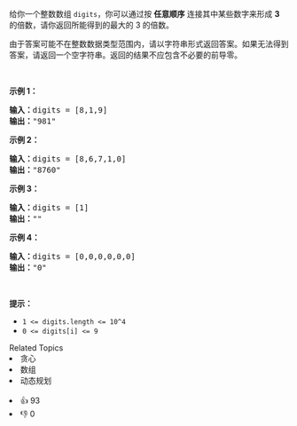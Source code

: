 <p>给你一个整数数组&nbsp;<code>digits</code>，你可以通过按 <strong>任意顺序</strong> 连接其中某些数字来形成 <strong>3</strong> 的倍数，请你返回所能得到的最大的 3 的倍数。</p>

<p>由于答案可能不在整数数据类型范围内，请以字符串形式返回答案。如果无法得到答案，请返回一个空字符串。返回的结果不应包含不必要的前导零。</p>

<p>&nbsp;</p>

<p><strong>示例 1：</strong></p>

<pre>
<strong>输入：</strong>digits = [8,1,9]
<strong>输出：</strong>"981"
</pre>

<p><strong>示例 2：</strong></p>

<pre>
<strong>输入：</strong>digits = [8,6,7,1,0]
<strong>输出：</strong>"8760"
</pre>

<p><strong>示例 3：</strong></p>

<pre>
<strong>输入：</strong>digits = [1]
<strong>输出：</strong>""
</pre>

<p><strong>示例 4：</strong></p>

<pre>
<strong>输入：</strong>digits = [0,0,0,0,0,0]
<strong>输出：</strong>"0"
</pre>

<p>&nbsp;</p>

<p><strong>提示：</strong></p>

<ul> 
 <li><code>1 &lt;= digits.length &lt;= 10^4</code></li> 
 <li><code>0 &lt;= digits[i] &lt;= 9</code></li> 
</ul>

<div><div>Related Topics</div><div><li>贪心</li><li>数组</li><li>动态规划</li></div></div><br><div><li>👍 93</li><li>👎 0</li></div>